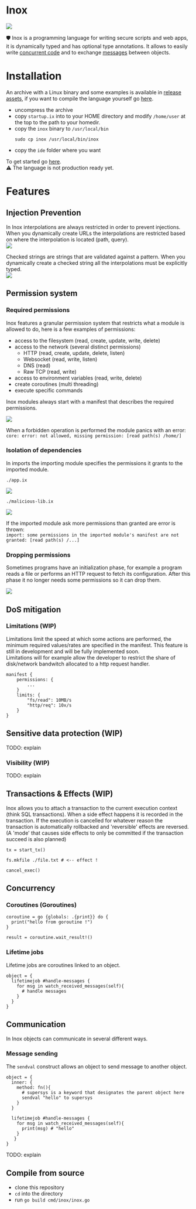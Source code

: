 # Inox

<img src="https://avatars.githubusercontent.com/u/122291844?s=200&v=4"></img>

🛡️ Inox is a programming language for writing secure scripts and web apps, it is dynamically typed and has optional type annotations.
It allows to easily write [concurrent code](#concurrency) and to exchange [messages](##communication) between objects.

# Installation

An archive with a Linux binary and some examples is available in [release assets](https://github.com/inoxlang/inox/releases), if you want to compile the language yourself go [here](#compile-from-source).

- uncompress the archive
- copy `startup.ix` into to your HOME directory and modify `/home/user` at the top to the path to your homedir.
- copy the `inox` binary to `/usr/local/bin`
  ```
  sudo cp inox /usr/local/bin/inox
  ```
- copy the `ide` folder where you want


To get started go [here](./docs/getting-started.md).\
⚠️ The language is not production ready yet.

# Features

## Injection Prevention

In Inox interpolations are always restricted in order to prevent injections.
When you dynamically create URLs the interpolations are restricted based on where the interpolation is located (path, query).\
<img src="./docs/img/url-injection.png"></img>

Checked strings are strings that are validated against a pattern. When you dynamically
create a checked string all the interpolations must be explicitly typed.\
<img src="./docs/img/query-injection.png"></img>



## Permission system

### Required permissions 

Inox features a granular permission system that restricts what a module is allowed to do, here is a few examples of permissions:
- access to the filesystem (read, create, update, write, delete)
- access to the network (several distinct permissions)
    - HTTP (read, create, update, delete, listen)
    - Websocket (read, write, listen)
    - DNS (read)
    - Raw TCP (read, write)
- access to environment variables (read, write, delete)
- create coroutines (multi threading)
- execute specific commands

Inox modules always start with a manifest that describes the required permissions.

<img src="./docs/img/fs-malicious-input.png"></img>

When a forbidden operation is performed the module panics with an error:\
`core: error: not allowed, missing permission: [read path(s) /home/]`

### Isolation of dependencies

In imports the importing module specifies the permissions it grants to the imported module.

`./app.ix`

<img src="./docs/img/malicious-lib-importer.png"></img>

`./malicious-lib.ix`

<img src="./docs/img/malicious-lib.png"></img>

If the imported module ask more permissions than granted are error is thrown:\
`import: some permissions in the imported module's manifest are not granted: [read path(s) /...] `

### Dropping permissions

Sometimes programs have an initialization phase, for example a program reads a file or performs an HTTP request to fetch its configuration.
After this phase it no longer needs some permissions so it can drop them.

<img src="./docs/img/drop-perms.png"></img>


## DoS mitigation

### Limitations (WIP)

Limitations limit the speed at which some actions are performed, the minimum required values/rates are specified in the manifest.
This feature is still in development and will be fully implemented soon.\
Limitations will for example allow the developer to restrict
the share of disk/network bandwitch allocated to a http request handler.

```
manifest {
    permissions: {
        ...
    }
    limits: {
        "fs/read": 10MB/s
        "http/req": 10x/s
    }
}
```

## Sensitive data protection (WIP)

TODO: explain

### Visibility (WIP)

TODO: explain

## Transactions & Effects (WIP)

Inox allows you to attach a transaction to the current execution context (think SQL transactions).
When a side effect happens it is recorded in the transaction. If the execution is cancelled for whatever reason the transaction is automatically rollbacked and 'reversible' effects are reversed. (A 'mode' that causes side effects to only be committed if the transaction succeed is also planned)

```
tx = start_tx()

fs.mkfile ./file.txt # <-- effect !

cancel_exec()
```

## Concurrency

### Coroutines (Goroutines)

```
coroutine = go {globals: .{print}} do {
  print("hello from goroutine !")
}

result = coroutine.wait_result!()
```

### Lifetime jobs

Lifetime jobs are coroutines linked to an object.

```
object = {
  lifetimejob #handle-messages {
    for msg in watch_received_messages(self){
      # handle messages
    }
  }
}
```

## Communication

In Inox objects can communicate in several different ways.

### Message sending

The `sendval` construct allows an object to send message to another object.

```
object = {
  inner: {
    method: fn(){
      # supersys is a keyword that designates the parent object here 
      sendval "hello" to supersys
    }
  }
  
  lifetimejob #handle-messages {
    for msg in watch_received_messages(self){
      print(msg) # "hello"
    }
   }
}
```

TODO: explain


## Compile from source

- clone this repository
- `cd` into the directory
- run `go build cmd/inox/inox.go`



